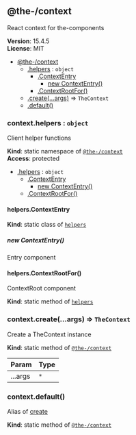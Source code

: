 <!--- Code generated by @the-/script-doc. DO NOT EDIT. -->

<a name="module_@the-/context"></a>

## @the-/context
React context for the-components

**Version**: 15.4.5  
**License**: MIT  

* [@the-/context](#module_@the-/context)
    * [.helpers](#module_@the-/context.helpers) : <code>object</code>
        * [.ContextEntry](#module_@the-/context.helpers.ContextEntry)
            * [new ContextEntry()](#new_module_@the-/context.helpers.ContextEntry_new)
        * [.ContextRootFor()](#module_@the-/context.helpers.ContextRootFor)
    * [.create(...args)](#module_@the-/context.create) ⇒ <code>TheContext</code>
    * [.default()](#module_@the-/context.default)

<a name="module_@the-/context.helpers"></a>

### context.helpers : <code>object</code>
Client helper functions

**Kind**: static namespace of [<code>@the-/context</code>](#module_@the-/context)  
**Access**: protected  

* [.helpers](#module_@the-/context.helpers) : <code>object</code>
    * [.ContextEntry](#module_@the-/context.helpers.ContextEntry)
        * [new ContextEntry()](#new_module_@the-/context.helpers.ContextEntry_new)
    * [.ContextRootFor()](#module_@the-/context.helpers.ContextRootFor)

<a name="module_@the-/context.helpers.ContextEntry"></a>

#### helpers.ContextEntry
**Kind**: static class of [<code>helpers</code>](#module_@the-/context.helpers)  
<a name="new_module_@the-/context.helpers.ContextEntry_new"></a>

##### new ContextEntry()
Entry component

<a name="module_@the-/context.helpers.ContextRootFor"></a>

#### helpers.ContextRootFor()
ContextRoot component

**Kind**: static method of [<code>helpers</code>](#module_@the-/context.helpers)  
<a name="module_@the-/context.create"></a>

### context.create(...args) ⇒ <code>TheContext</code>
Create a TheContext instance

**Kind**: static method of [<code>@the-/context</code>](#module_@the-/context)  

| Param | Type |
| --- | --- |
| ...args | <code>\*</code> | 

<a name="module_@the-/context.default"></a>

### context.default()
Alias of [create](#module_@the-/context.create)

**Kind**: static method of [<code>@the-/context</code>](#module_@the-/context)  
